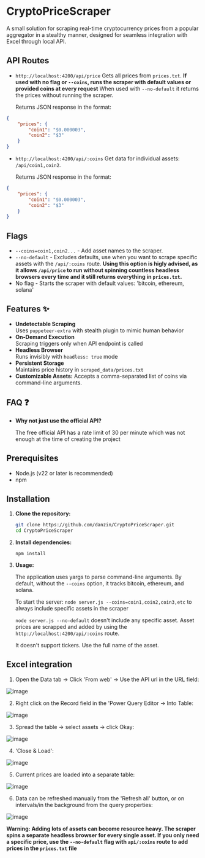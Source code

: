 # CryptoPriceScraper

A small solution for scraping real-time cryptocurrency prices from a popular aggregator in a stealthy manner, designed for seamless integration with Excel through local API.

## API Routes 

  - `http://localhost:4200/api/price`
     Gets all prices from `prices.txt`. **If used with no flag or `--coins`, runs the scraper with default values or provided coins at every request**
     When used with `--no-default` it returns the prices without running the scraper.

    Returns JSON response in the format: 
```json
{
    "prices": {
        "coin1": "$0.000003",
        "coin2": "$3"
    }
}
```
 
   - `http://localhost:4200/api/:coins`
     Get data for individual assets: `/api/coin1,coin2`.

     Returns JSON response in the format: 
```json
{
    "prices": {
        "coin1": "$0.000003",
        "coin2": "$3"
    }
}
```
## Flags 
 - `--coins=coin1,coin2...` - Add asset names to the scraper.
 - `--no-default` - Excludes defaults, use when you want to scrape specific assets with the `/api/:coins` route. **Using this option is higly advised, as it allows `/api/price` to run without spinning countless headless browsers every time and it still returns everything in `prices.txt`.** 
 - No flag - Starts the scraper with default values: 'bitcoin, ethereum, solana'

   
## Features ✨
- **Undetectable Scraping**  
  Uses `puppeteer-extra` with stealth plugin to mimic human behavior
- **On-Demand Execution**  
  Scraping triggers only when API endpoint is called
- **Headless Browser**  
  Runs invisibly with `headless: true` mode
- **Persistent Storage**  
  Maintains price history in `scraped_data/prices.txt`
-  **Customizable Assets:** Accepts a comma-separated list of coins via command-line arguments. 

## FAQ ❓
 - **Why not just use the official API?**

    The free official API has a rate limit of 30 per minute which was not enough at the time of creating the project

## Prerequisites

- Node.js (v22 or later is recommended)
- npm

## Installation

1. **Clone the repository:**

   ```bash
   git clone https://github.com/danzin/CryptoPriceScraper.git
   cd CryptoPriceScraper
   ```
2. **Install dependencies:**
   
   `npm install`
4. **Usage:**
   
   The application uses yargs to parse command-line arguments. By default, without the `--coins` option, it tracks bitcoin, ethereum, and solana.
   
   To start the server:
   `node server.js --coins=coin1,coin2,coin3,etc` to always include specific assets in the scraper

   `node server.js --no-default` doesn't include any specific asset. Asset prices are scrapped and added by using the `http://localhost:4200/api/:coins` route. 
   
   It doesn't support tickers. Use the full name of the asset.

## Excel integration 

 1. Open the Data tab -> Click 'From web' -> Use the API url in the URL field: 

![image](https://github.com/user-attachments/assets/f76c2762-a809-4113-b7eb-cde705a93ad1)

2. Right click on the Record field in the 'Power Query Editor -> Into Table:

![image](https://github.com/user-attachments/assets/d04e1a0a-24ff-4d17-a9b1-f28a65c73a67)

3. Spread the table -> select assets -> click Okay:

![image](https://github.com/user-attachments/assets/ac0291df-6cf9-44c8-87af-4650de31251e)

4. 'Close & Load': 

![image](https://github.com/user-attachments/assets/7595bb10-438c-45fd-a996-c9a79a93ff1e)

5. Current prices are loaded into a separate table:

![image](https://github.com/user-attachments/assets/bc14928f-bcc4-429f-b6a8-da97e1844e05)

6. Data can be refreshed manually from the 'Refresh all' button, or on intervals/in the background from the query properties:

![image](https://github.com/user-attachments/assets/aaf04903-24af-44a5-9f44-36dd2210118e)



**Warning: Adding lots of assets can become resource heavy. The scraper spins a separate headless browser for every single asset. If you only need a specific price, use the `--no-default` flag with `api/:coins` route to add prices in the `prices.txt` file**
